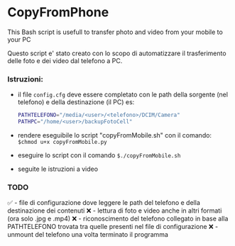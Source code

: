 CopyFromPhone
=============

This Bash script is usefull to transfer photo and video from your mobile to your PC

Questo script e' stato creato con lo scopo di automatizzare il trasferimento delle foto e dei video dal telefono a PC.

### Istruzioni:
- il file ```config.cfg``` deve essere completato con le path della sorgente (nel telefono) e della destinazione (il PC)
  es: 
    ```bash
    PATHTELEFONO="/media/<user>/<telefono>/DCIM/Camera"
    PATHPC="/home/<user>/backupFotoCell"
    ```

- rendere eseguibile lo script "copyFromMobile.sh" con il comando: ```$chmod u+x copyFromMobile.py```

- eseguire lo script con il comando ```$./copyFromMobile.sh```

- seguite le istruzioni a video

### TODO
:white_check_mark: - file di configurazione dove leggere le path del telefono e della destinazione dei contenuti
:x: - lettura di foto e video anche in altri formati (ora solo .jpg e .mp4)
:x: - riconoscimento del telefono collegato in base alla PATHTELEFONO trovata tra quelle presenti nel file di configurazione
:x: - unmount del telefono una volta terminato il programma
